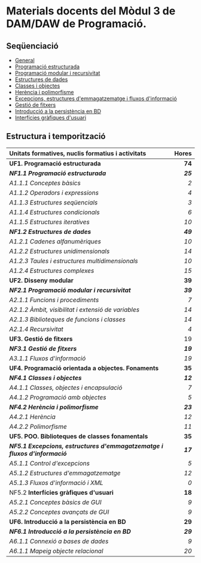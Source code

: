 # Materials docents del Mòdul 3 de DAM/DAW de Programació.

## Seqüenciació

* [General](uf0nf1.md)
* [Programació estructurada](uf1nf1.md)
* [Programació modular i recursivitat](uf2nf1.md)
* [Estructures de dades](uf1nf2.md)
* [Classes i objectes](uf4nf1.md)
* [Herència i polimorfisme](uf4nf2.md)
* [Excepcions, estructures d'emmagatzematge i fluxos d'informació](uf5nf1.md)
* [Gestió de fitxers](uf3nf1.md)
* [Introducció a la persistència en BD](uf6nf1.md)
* [Interfícies gràfiques d'usuari](uf5nf2.md)

## Estructura i temporització

|Unitats formatives, nuclis formatius i activitats | Hores |
|:--- | ---:|
|**UF1. Programació estructurada** |    **74** |
|***NF1.1 Programació estructurada*** | ***25*** |
|*A1.1.1 Conceptes bàsics* | *2* |
|*A1.1.2 Operadors i expressions* | *4* |
|*A1.1.3 Estructures seqüencials* | *3* |
|*A1.1.4 Estructures condicionals* | *6* |
|*A1.1.5 Estructures iteratives* | *10* |
|***NF1.2 Estructures de dades*** | ***49*** |
|*A1.2.1 Cadenes alfanumèriques* | *10* |
|*A1.2.2 Estructures unidimensionals* | *14* |
|*A1.2.3 Taules i estructures multidimensionals* | *10* |
|*A1.2.4 Estructures complexes* | *15* |
|**UF2. Disseny modular** |    **39** |
|***NF2.1 Programació modular i recursivitat*** | ***39*** |
|*A2.1.1 Funcions i procediments* | *7* |
|*A2.1.2 Àmbit, visibilitat i extensió de variables* | *14* |
|*A2.1.3 Biblioteques de funcions i classes* | *14* |
|*A2.1.4 Recursivitat* | *4* |
|**UF3. Gestió de fitxers** |    19 |
|***NF3.1 Gestió de fitxers*** | ***19*** |
|*A3.1.1 Fluxos d'informació* | *19* |
|**UF4. Programació orientada a objectes. Fonaments** |    **35** |
|***NF4.1 Classes i objectes*** | ***12*** |
|*A4.1.1 Classes, objectes i encapsulació* | *7* |
|*A4.1.2 Programació amb objectes* | *5* |
|***NF4.2 Herència i polimorfisme*** | ***23*** |
|*A4.2.1 Herència* | *12* |
|*A4.2.2 Polimorfisme* | *11* |
|**UF5. POO. Biblioteques de classes fonamentals** |    **35** |
|***NF5.1 Excepcions, estructures d'emmagatzematge i fluxos d'informació*** | ***17*** |
|*A5.1.1 Control d'excepcions* | *5* |
|*A5.1.2 Estructures d'emmagatzematge* | *12* |
|*A5.1.3 Fluxos d'informació i XML* | *0* | *(hores incloses a UF3)*
|NF5.2 **Interfícies gràfiques d'usuari** | **18** |
|*A5.2.1 Conceptes bàsics de GUI* | *9* |
|*A5.2.2 Conceptes avançats de GUI* | *9* |
|**UF6. Introducció a la persistència en BD** |    **29** |
|***NF6.1 Introducció a la persistència en BD*** | ***29*** |
|*A6.1.1 Connexió a bases de dades* | *9* |
|*A6.1.1 Mapeig objecte relacional* | *20* |
